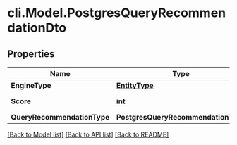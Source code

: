 # cli.Model.PostgresQueryRecommendationDto

## Properties

Name | Type | Description | Notes
------------ | ------------- | ------------- | -------------
**EngineType** | [**EntityType**](EntityType.md) |  | [optional] 
**Score** | **int** |  | [optional] [readonly] 
**QueryRecommendationType** | **PostgresQueryRecommendationType** |  | [optional] 

[[Back to Model list]](../README.md#documentation-for-models) [[Back to API list]](../README.md#documentation-for-api-endpoints) [[Back to README]](../README.md)

